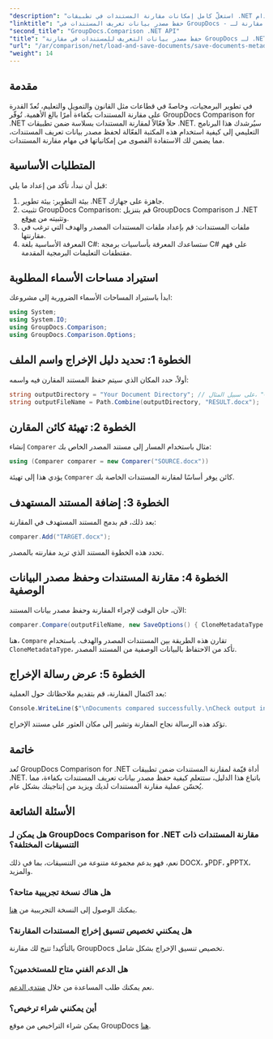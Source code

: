 ```yaml
---
"description": "استغلّ كامل إمكانات مقارنة المستندات في تطبيقات .NET لديك باستخدام GroupDocs Comparison for .NET. يرشدك هذا البرنامج التعليمي خطوة بخطوة خلال مقارنة المستندات بسهولة، مع التركيز على حفظ مصدر بيانات تعريف المستندات."
"linktitle": "حفظ مصدر بيانات تعريف المستندات في GroupDocs - مقارنة لـ .NET"
"second_title": "GroupDocs.Comparison .NET API"
"title": "حفظ مصدر بيانات التعريف للمستندات في مقارنة GroupDocs لـ .NET"
"url": "/ar/comparison/net/load-and-save-documents/save-documents-metadata-source/"
"weight": 14
---
```


## مقدمة

في تطوير البرمجيات، وخاصةً في قطاعات مثل القانون والتمويل والتعليم، تُعدّ القدرة على مقارنة المستندات بكفاءة أمرًا بالغ الأهمية. تُوفّر GroupDocs Comparison for .NET حلاً فعّالاً لمقارنة المستندات بسلاسة ضمن تطبيقات .NET. سيُرشدك هذا البرنامج التعليمي إلى كيفية استخدام هذه المكتبة الفعّالة لحفظ مصدر بيانات تعريف المستندات، مما يضمن لك الاستفادة القصوى من إمكانياتها في مهام مقارنة المستندات.

## المتطلبات الأساسية

قبل أن نبدأ، تأكد من إعداد ما يلي:

1. بيئة التطوير: بيئة تطوير .NET جاهزة على جهازك.
2. تثبيت GroupDocs Comparison: قم بتنزيل GroupDocs Comparison لـ .NET وتثبيته من [موقع](https://releases.groupdocs.com/comparison/net/).
3. ملفات المستندات: قم بإعداد ملفات المستندات المصدر والهدف التي ترغب في مقارنتها.
4. المعرفة الأساسية بلغة C#: ستساعدك المعرفة بأساسيات برمجة C# على فهم مقتطفات التعليمات البرمجية المقدمة.

## استيراد مساحات الأسماء المطلوبة

ابدأ باستيراد المساحات الأسماء الضرورية إلى مشروعك:

```csharp
using System;
using System.IO;
using GroupDocs.Comparison;
using GroupDocs.Comparison.Options;
```

## الخطوة 1: تحديد دليل الإخراج واسم الملف

أولاً، حدد المكان الذي سيتم حفظ المستند المقارن فيه واسمه:

```csharp
string outputDirectory = "Your Document Directory"; // على سبيل المثال، "C:\\Documents"
string outputFileName = Path.Combine(outputDirectory, "RESULT.docx");
```

## الخطوة 2: تهيئة كائن المقارن

إنشاء `Comparer` مثال باستخدام المسار إلى مستند المصدر الخاص بك:

```csharp
using (Comparer comparer = new Comparer("SOURCE.docx"))
```
يؤدي هذا إلى تهيئة `Comparer` كائن يوفر أساسًا لمقارنة المستندات الخاصة بك.

## الخطوة 3: إضافة المستند المستهدف

بعد ذلك، قم بدمج المستند المستهدف في المقارنة:

```csharp
comparer.Add("TARGET.docx");
```
تحدد هذه الخطوة المستند الذي تريد مقارنته بالمصدر.

## الخطوة 4: مقارنة المستندات وحفظ مصدر البيانات الوصفية

الآن، حان الوقت لإجراء المقارنة وحفظ مصدر بيانات المستند:

```csharp
comparer.Compare(outputFileName, new SaveOptions() { CloneMetadataType = MetadataType.Source });
```
هنا، `Compare` تقارن هذه الطريقة بين المستندات المصدر والهدف. باستخدام `CloneMetadataType`، تأكد من الاحتفاظ بالبيانات الوصفية من المستند المصدر.

## الخطوة 5: عرض رسالة الإخراج

بعد اكتمال المقارنة، قم بتقديم ملاحظاتك حول العملية:

```csharp
Console.WriteLine($"\nDocuments compared successfully.\nCheck output in {outputDirectory}.");
```
تؤكد هذه الرسالة نجاح المقارنة وتشير إلى مكان العثور على مستند الإخراج.

## خاتمة

تُعد GroupDocs Comparison for .NET أداة قيّمة لمقارنة المستندات ضمن تطبيقات .NET. باتباع هذا الدليل، ستتعلم كيفية حفظ مصدر بيانات تعريف المستندات بكفاءة، مما يُحسّن عملية مقارنة المستندات لديك ويزيد من إنتاجيتك بشكل عام.

## الأسئلة الشائعة

### هل يمكن لـ GroupDocs Comparison for .NET مقارنة المستندات ذات التنسيقات المختلفة؟

نعم، فهو يدعم مجموعة متنوعة من التنسيقات، بما في ذلك DOCX، وPDF، وPPTX، والمزيد.

### هل هناك نسخة تجريبية متاحة؟

يمكنك الوصول إلى النسخة التجريبية من [هنا](https://releases.groupdocs.com/).

### هل يمكنني تخصيص تنسيق إخراج المستندات المقارنة؟

بالتأكيد! تتيح لك مقارنة GroupDocs تخصيص تنسيق الإخراج بشكل شامل.

### هل الدعم الفني متاح للمستخدمين؟

نعم يمكنك طلب المساعدة من خلال [منتدى الدعم](https://forum.groupdocs.com/c/comparison/12).

### أين يمكنني شراء ترخيص؟

يمكن شراء التراخيص من موقع GroupDocs [هنا](https://purchase.groupdocs.com/buy).
